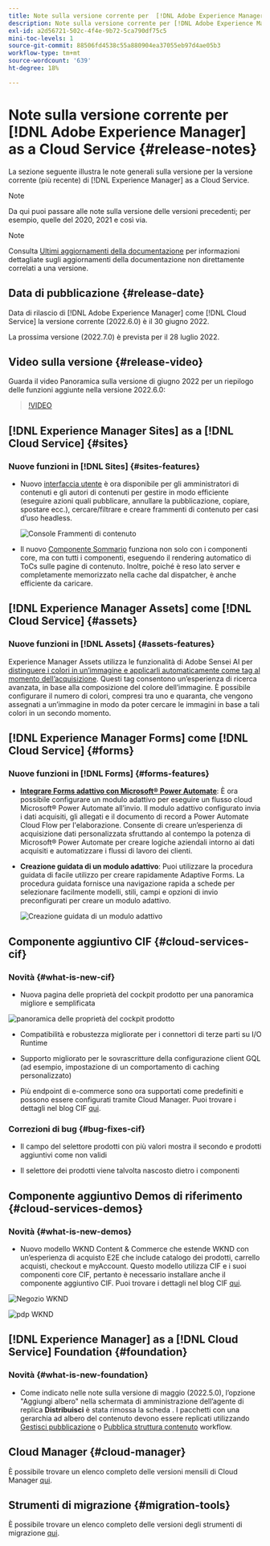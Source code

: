 ```yaml
---
title: Note sulla versione corrente per  [!DNL Adobe Experience Manager] as a Cloud Service.
description: Note sulla versione corrente per [!DNL Adobe Experience Manager] as a Cloud Service.
exl-id: a2d56721-502c-4f4e-9b72-5ca790df75c5
mini-toc-levels: 1
source-git-commit: 88506fd4538c55a880904ea37055eb97d4ae05b3
workflow-type: tm+mt
source-wordcount: '639'
ht-degree: 18%

---
```



# Note sulla versione corrente per [!DNL Adobe Experience Manager] as a Cloud Service {#release-notes}

La sezione seguente illustra le note generali sulla versione per la versione corrente (più recente) di [!DNL Experience Manager] as a Cloud Service.

>[!NOTE]
>
>Da qui puoi passare alle note sulla versione delle versioni precedenti; per esempio, quelle del 2020, 2021 e così via.

>[!NOTE]
>
>Consulta [Ultimi aggiornamenti della documentazione](https://experienceleague.adobe.com/docs/experience-manager-release-information/aem-release-updates/doc-updates/documentation-updates.html?lang=it) per informazioni dettagliate sugli aggiornamenti della documentazione non direttamente correlati a una versione.

## Data di pubblicazione {#release-date}

Data di rilascio di [!DNL Adobe Experience Manager] come [!DNL Cloud Service] la versione corrente (2022.6.0) è il 30 giugno 2022.

La prossima versione (2022.7.0) è prevista per il 28 luglio 2022.

## Video sulla versione {#release-video}

Guarda il video Panoramica sulla versione di giugno 2022 per un riepilogo delle funzioni aggiunte nella versione 2022.6.0:

>[!VIDEO](https://video.tv.adobe.com/v/344308/?quality=12)

## [!DNL Experience Manager Sites] as a [!DNL Cloud Service] {#sites}

### Nuove funzioni in [!DNL Sites] {#sites-features}

* Nuovo [interfaccia utente](/help/headless/content-fragments/content-fragment-console.md) è ora disponibile per gli amministratori di contenuti e gli autori di contenuti per gestire in modo efficiente (eseguire azioni quali pubblicare, annullare la pubblicazione, copiare, spostare ecc.), cercare/filtrare e creare frammenti di contenuto per casi d’uso headless.

   ![Console Frammenti di contenuto](/help/release-notes/assets/cf-ui.png)

* Il nuovo [Componente Sommario](https://experienceleague.adobe.com/docs/experience-manager-core-components/using/components/tableofcontents.html) funziona non solo con i componenti core, ma con tutti i componenti, eseguendo il rendering automatico di ToCs sulle pagine di contenuto. Inoltre, poiché è reso lato server e completamente memorizzato nella cache dal dispatcher, è anche efficiente da caricare.

## [!DNL Experience Manager Assets] come [!DNL Cloud Service] {#assets}

### Nuove funzioni in [!DNL Assets] {#assets-features}

Experience Manager Assets utilizza le funzionalità di Adobe Sensei AI per [distinguere i colori in un’immagine e applicarli automaticamente come tag al momento dell’acquisizione](../../assets/color-tag-images.md). Questi tag consentono un’esperienza di ricerca avanzata, in base alla composizione del colore dell’immagine. È possibile configurare il numero di colori, compresi tra uno e quaranta, che vengono assegnati a un’immagine in modo da poter cercare le immagini in base a tali colori in un secondo momento.

## [!DNL Experience Manager Forms] come [!DNL Cloud Service] {#forms}

### Nuove funzioni in [!DNL Forms] {#forms-features}

* **[Integrare Forms adattivo con Microsoft® Power Automate](/help/forms/forms-microsoft-power-automate-integration.md)**: È ora possibile configurare un modulo adattivo per eseguire un flusso cloud Microsoft® Power Automate all’invio. Il modulo adattivo configurato invia i dati acquisiti, gli allegati e il documento di record a Power Automate Cloud Flow per l&#39;elaborazione. Consente di creare un’esperienza di acquisizione dati personalizzata sfruttando al contempo la potenza di Microsoft® Power Automate per creare logiche aziendali intorno ai dati acquisiti e automatizzare i flussi di lavoro dei clienti.

* **Creazione guidata di un modulo adattivo**: Puoi utilizzare la procedura guidata di facile utilizzo per creare rapidamente Adaptive Forms. La procedura guidata fornisce una navigazione rapida a schede per selezionare facilmente modelli, stili, campi e opzioni di invio preconfigurati per creare un modulo adattivo.

   ![Creazione guidata di un modulo adattivo](/help/release-notes/assets/wizard.png)

## Componente aggiuntivo CIF {#cloud-services-cif}

### Novità {#what-is-new-cif}

* Nuova pagina delle proprietà del cockpit prodotto per una panoramica migliore e semplificata

![panoramica delle proprietà del cockpit prodotto](/help/assets/CIF/product_cockpit_properties_overview.png)

* Compatibilità e robustezza migliorate per i connettori di terze parti su I/O Runtime

* Supporto migliorato per le sovrascritture della configurazione client GQL (ad esempio, impostazione di un comportamento di caching personalizzato)

* Più endpoint di e-commerce sono ora supportati come predefiniti e possono essere configurati tramite Cloud Manager. Puoi trovare i dettagli nel blog CIF [qui](https://medium.com/adobetech/use-aem-as-a-cloud-service-with-multiple-adobe-commerce-systems-9295612a9554).


### Correzioni di bug {#bug-fixes-cif}

* Il campo del selettore prodotti con più valori mostra il secondo e prodotti aggiuntivi come non validi

* Il selettore dei prodotti viene talvolta nascosto dietro i componenti

## Componente aggiuntivo Demos di riferimento {#cloud-services-demos}

### Novità {#what-is-new-demos}

* Nuovo modello WKND Content &amp; Commerce che estende WKND con un’esperienza di acquisto E2E che include catalogo dei prodotti, carrello acquisti, checkout e myAccount. Questo modello utilizza CIF e i suoi componenti core CIF, pertanto è necessario installare anche il componente aggiuntivo CIF. Puoi trovare i dettagli nel blog CIF [qui](https://medium.com/adobetech/learn-how-to-create-a-shoppable-experience-with-the-new-wknd-reference-site-and-cif-b3b2c161f67e).

![Negozio WKND](/help/assets/CIF/wknd_shop.png)

![pdp WKND](/help/assets/CIF/wknd_pdp.png)

## [!DNL Experience Manager] as a [!DNL Cloud Service] Foundation {#foundation}

### Novità {#what-is-new-foundation}

* Come indicato nelle note sulla versione di maggio (2022.5.0), l’opzione &quot;Aggiungi albero&quot; nella schermata di amministrazione dell’agente di replica **Distribuisci** è stata rimossa la scheda . I pacchetti con una gerarchia ad albero del contenuto devono essere replicati utilizzando [Gestisci pubblicazione](/help/operations/replication.md#manage-publication) o [Pubblica struttura contenuto](/help/operations/replication.md#manage-publication#publish-content-tree-workflow) workflow.

## Cloud Manager {#cloud-manager}

È possibile trovare un elenco completo delle versioni mensili di Cloud Manager [qui](/help/implementing/cloud-manager/release-notes-cloud-manager/release-notes-cm-current.md).

## Strumenti di migrazione {#migration-tools}

È possibile trovare un elenco completo delle versioni degli strumenti di migrazione [qui](/help/journey-migration/release-notes/release-notes-migration-tools-current.md).
